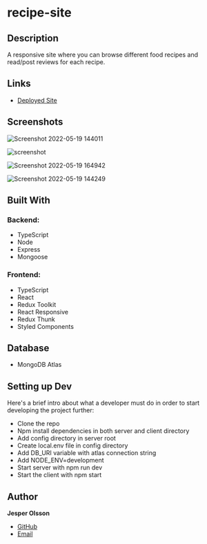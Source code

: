 # recipe-site

## Description

A responsive site where you can browse different food recipes and read/post reviews for each recipe.

## Links

- [Deployed Site](<https://my-first-recipe-site.herokuapp.com/> "https://my-first-recipe-site.herokuapp.com")

## Screenshots

![Screenshot 2022-05-19 144011](https://user-images.githubusercontent.com/89381381/169299010-9dfd9fe4-3146-48a3-b731-22bd8e90546a.jpg)

![screenshot](https://user-images.githubusercontent.com/89381381/169811037-26314163-faed-4472-899e-ed7c0ca40ff8.jpg)

![Screenshot 2022-05-19 164942](https://user-images.githubusercontent.com/89381381/169326182-ef0f7363-8d31-44ac-aebb-801573f7a5e9.jpg)

![Screenshot 2022-05-19 144249](https://user-images.githubusercontent.com/89381381/169299008-7290de6d-189f-4c45-99fa-06a5e2c1ab5d.jpg)


## Built With
### Backend:

- TypeScript
- Node
- Express
- Mongoose

### Frontend:

- TypeScript
- React
- Redux Toolkit
- React Responsive
- Redux Thunk
- Styled Components

## Database
- MongoDB Atlas

## Setting up Dev

Here's a brief intro about what a developer must do in order to start developing
the project further:

- Clone the repo
- Npm install dependencies in both server and client directory
- Add config directory in server root
- Create local.env file in config directory
- Add DB_URI variable with atlas connection string
- Add NODE_ENV=development
- Start server with npm run dev
- Start the client with npm start

## Author

**Jesper Olsson**

- [GitHub](https://github.com/JesperSkold)
- [Email](mailto:jesperolsson.webdev@gmail.com?subject=Hi)
